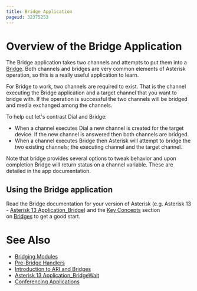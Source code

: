```yaml
---
title: Bridge Application
pageid: 32375253
---
```


Overview of the Bridge Application
==================================

The Bridge application takes two channels and attempts to put them into a [Bridge](/Bridges). Both channels and bridges are very common elements of Asterisk operation, so this is a really useful application to learn.

For Bridge to work, two channels are required to exist. That is the channel executing the Bridge application and a target channel that you want to bridge with. If the operation is successful the two channels will be bridged and media exchanged among the channels.

To help out let's contrast Dial and Bridge:

* When a channel executes Dial a new channel is created for the target device. If the new channel is answered then both channels are bridged.
* When a channel executes Bridge then Asterisk will attempt to bridge the two existing channels; the executing channel and the target channel.

Note that bridge provides several options to tweak behavior and upon completion Bridge will return status on a channel variable. These are detailed in the app documentation.

Using the Bridge application
----------------------------

Read the Bridge documentation for your version of Asterisk (e.g. Asterisk 13 - [Asterisk 13 Application\_Bridge](/Asterisk-13-Application_Bridge)) and the [Key Concepts](/Key-Concepts) section on [Bridges](/Bridges) to get a good start.

See Also
========

* [Bridging Modules](/Bridging-Modules)
* [Pre-Bridge Handlers](/Pre-Bridge-Handlers)
* [Introduction to ARI and Bridges](/Introduction-to-ARI-and-Bridges)
* [Asterisk 13 Application\_BridgeWait](/Asterisk-13-Application_BridgeWait)
* [Conferencing Applications](/Conferencing-Applications)

 

 

 

